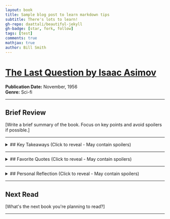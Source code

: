 ```yaml
---
layout: book
title: Sample blog post to learn markdown tips
subtitle: There's lots to learn!
gh-repo: daattali/beautiful-jekyll
gh-badge: [star, fork, follow]
tags: [test]
comments: true
mathjax: true
author: Bill Smith
---
```

# [The Last Question by Isaac Asimov](https://en.wikipedia.org/wiki/The_Last_Question)

**Publication Date:** November, 1956  
**Genre:** Sci-fi

---


## Brief Review

[Write a brief summary of the book. Focus on key points and avoid spoilers if possible.]

---

<details>
<summary>## Key Takeaways (Click to reveal - May contain spoilers)</summary>

- [Takeaway 1]  
- [Takeaway 2]  
- [Takeaway 3]  

</details>

---

<details>
<summary>## Favorite Quotes (Click to reveal - May contain spoilers)</summary>

> "[Quote 1]"  
> *(Page/Chapter if applicable)*  

> "[Quote 2]"  
> *(Page/Chapter if applicable)*  

</details>

---

<details>
<summary>## Personal Reflection (Click to reveal - May contain spoilers)</summary>

[Share your thoughts about the book. How did it resonate with you? Any lessons or perspectives gained?]

</details>

---

## Next Read
[What's the next book you're planning to read?]

---

